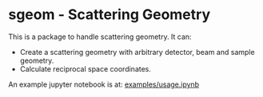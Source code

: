 # sgeom - Scattering Geometry

This is a package to handle scattering geometry. It can:
- Create a scattering geometry with arbitrary detector, beam and sample geometry.
- Calculate reciprocal space coordinates.

An example jupyter notebook is at: [examples/usage.ipynb](usage.ipynb)
